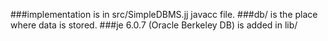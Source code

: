 ###implementation is in src/SimpleDBMS.jj javacc file.
###db/ is the place where data is stored.
###je 6.0.7 (Oracle Berkeley DB) is added in lib/
